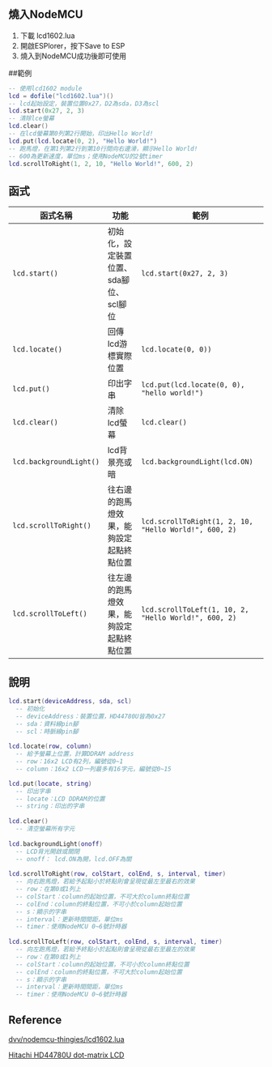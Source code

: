 ## 燒入NodeMCU
1. 下載 lcd1602.lua
2. 開啟ESPlorer，按下Save to ESP
3. 燒入到NodeMCU成功後即可使用

##範例
```lua
-- 使用lcd1602 module
lcd = dofile("lcd1602.lua")()
-- lcd起始設定，裝置位置0x27，D2為sda，D3為scl
lcd.start(0x27, 2, 3)
-- 清除lce螢幕
lcd.clear()
-- 在lcd螢幕第0列第2行開始，印出Hello World!
lcd.put(lcd.locate(0, 2), "Hello World!")
-- 跑馬燈，在第1列第2行到第10行間向右邊滑，顯示Hello World!
-- 600為更新速度，單位ms；使用NodeMCU的2號timer
lcd.scrollToRight(1, 2, 10, "Hello World!", 600, 2)
```

## 函式
| 函式名稱        | 功能          | 範例  |
|---	|---	|---	|
| ```lcd.start()```     | 初始化，設定裝置位置、sda腳位、scl腳位|```lcd.start(0x27, 2, 3)``` |
| ```lcd.locate()```   | 回傳lcd游標實際位置|```lcd.locate(0, 0))``` |
| ```lcd.put()```     | 印出字串|```lcd.put(lcd.locate(0, 0), "hello world!")``` |
| ```lcd.clear()```   | 清除lcd螢幕|```lcd.clear() ``` |
| ```lcd.backgroundLight()```| lcd背景亮或暗|```lcd.backgroundLight(lcd.ON)```|
| ```lcd.scrollToRight()```|往右邊的跑馬燈效果，能夠設定起點終點位置|```lcd.scrollToRight(1, 2, 10, "Hello World!", 600, 2)```|
| ```lcd.scrollToLeft()```|往左邊的跑馬燈效果，能夠設定起點終點位置|```lcd.scrollToLeft(1, 10, 2, "Hello World!", 600, 2)```|

## 說明
```lua
lcd.start(deviceAddress, sda, scl)
  -- 初始化
  -- deviceAddress：裝置位置，HD44780U皆為0x27
  -- sda：資料線pin腳
  -- scl：時脈線pin腳
  
lcd.locate(row, column)
  -- 給予螢幕上位置，計算DDRAM address
  -- row：16x2 LCD有2列，編號從0~1
  -- column：16x2 LCD一列最多有16字元，編號從0~15

lcd.put(locate, string)
  -- 印出字串
  -- locate：LCD DDRAM的位置
  -- string：印出的字串
  
lcd.clear()
  -- 清空螢幕所有字元
  
lcd.backgroundLight(onoff)
  -- LCD背光開啟或關閉
  -- onoff： lcd.ON為開，lcd.OFF為關
  
lcd.scrollToRight(row, colStart, colEnd, s, interval, timer)
  -- 向右跑馬燈，若給予起點小於終點則會呈現從最左至最右的效果
  -- row：在第0或1列上
  -- colStart：column的起始位置，不可大於column終點位置
  -- colEnd：column的終點位置，不可小於column起始位置
  -- s：顯示的字串
  -- interval：更新時間間距，單位ms
  -- timer：使用NodeMCU 0~6號計時器
  
lcd.scrollToLeft(row, colStart, colEnd, s, interval, timer)
  -- 向左跑馬燈，若給予終點小於起點則會呈現從最右至最左的效果
  -- row：在第0或1列上
  -- colStart：column的起始位置，不可小於column終點位置
  -- colEnd：column的終點位置，不可大於column起始位置
  -- s：顯示的字串
  -- interval：更新時間間距，單位ms
  -- timer：使用NodeMCU 0~6號計時器
```


## Reference
[dvv/nodemcu-thingies/lcd1602.lua](https://github.com/dvv/nodemcu-thingies/blob/master/lcd1602.lua)

[Hitachi HD44780U dot-matrix LCD](https://www.sparkfun.com/datasheets/LCD/HD44780.pdf)
